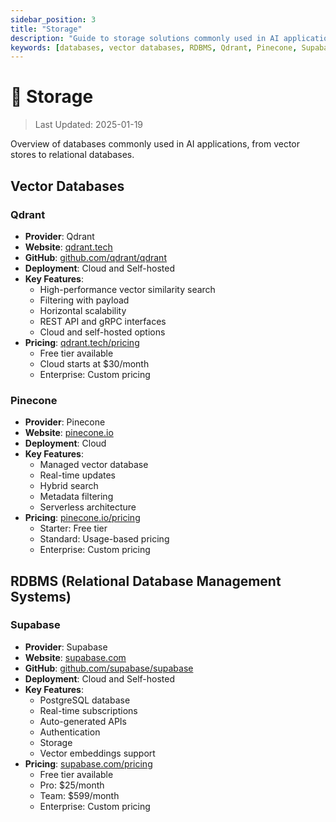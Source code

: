 ```yaml
---
sidebar_position: 3
title: "Storage"
description: "Guide to storage solutions commonly used in AI applications, including vector databases and RDBMS"
keywords: [databases, vector databases, RDBMS, Qdrant, Pinecone, Supabase]
---
```


# 💾 Storage

> Last Updated: 2025-01-19

Overview of databases commonly used in AI applications, from vector stores to relational databases.

## Vector Databases

### Qdrant
- **Provider**: Qdrant
- **Website**: [qdrant.tech](https://qdrant.tech)
- **GitHub**: [github.com/qdrant/qdrant](https://github.com/qdrant/qdrant)
- **Deployment**: Cloud and <span class="self-hosted">Self-hosted</span>
- **Key Features**:
  - High-performance vector similarity search
  - Filtering with payload
  - Horizontal scalability
  - REST API and gRPC interfaces
  - Cloud and self-hosted options
- **Pricing**: [qdrant.tech/pricing](https://qdrant.tech/pricing)
  - Free tier available
  - Cloud starts at $30/month
  - Enterprise: Custom pricing

### Pinecone
- **Provider**: Pinecone
- **Website**: [pinecone.io](https://pinecone.io)
- **Deployment**: Cloud
- **Key Features**:
  - Managed vector database
  - Real-time updates
  - Hybrid search
  - Metadata filtering
  - Serverless architecture
- **Pricing**: [pinecone.io/pricing](https://pinecone.io/pricing)
  - Starter: Free tier
  - Standard: Usage-based pricing
  - Enterprise: Custom pricing

## RDBMS (Relational Database Management Systems)

### Supabase
- **Provider**: Supabase
- **Website**: [supabase.com](https://supabase.com)
- **GitHub**: [github.com/supabase/supabase](https://github.com/supabase/supabase)
- **Deployment**: Cloud and <span class="self-hosted">Self-hosted</span>
- **Key Features**:
  - PostgreSQL database
  - Real-time subscriptions
  - Auto-generated APIs
  - Authentication
  - Storage
  - Vector embeddings support
- **Pricing**: [supabase.com/pricing](https://supabase.com/pricing)
  - Free tier available
  - Pro: $25/month
  - Team: $599/month
  - Enterprise: Custom pricing 
